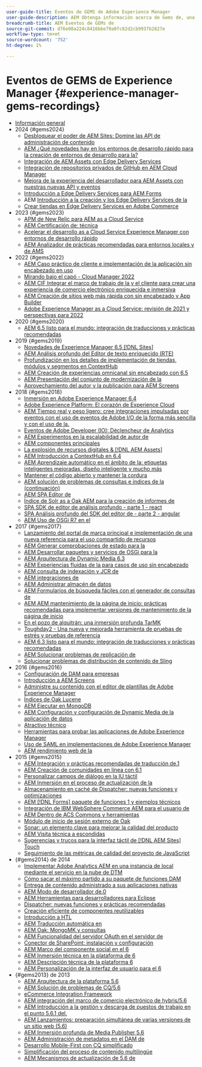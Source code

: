 ```yaml
---
user-guide-title: Eventos de GEMS de Adobe Experience Manager
user-guide-description: AEM Obtenga información acerca de Gems de, una serie de conocimientos técnicos que ofrecen los expertos de Adobe Experience Manager.
breadcrumb-title: AEM Eventos de GEMs de
source-git-commit: d76e08a224c8416bbe79a0fc82d2cb9937b2827e
workflow-type: tm+mt
source-wordcount: '752'
ht-degree: 1%

---
```



# Eventos de GEMS de Experience Manager {#experience-manager-gems-recordings}

+ [Información general](overview.md)
+ 2024 {#gems2024}
   + [Desbloquear el poder de AEM Sites: Domine las API de administración de contenido](gems2024/content-management-apis.md)
   + [AEM ¿Qué novedades hay en los entornos de desarrollo rápido para la creación de entornos de desarrollo para la?](gems2024/rapid-development-environment-news.md)
   + [Integración de AEM Assets con Edge Delivery Services](gems2024/edge-delivery-for-aem-assets.md)
   + [Integración de repositorios privados de GitHub en AEM Cloud Manager](gems2024/private-github-for-aem-cloud-manager.md)
   + [Mejora de la experiencia del desarrollador para AEM Assets con nuestras nuevas API y eventos](gems2024/improving-dev-experience-for-aem-assets-with-new-apis-and-events.md)
   + [Introducción a Edge Delivery Services para AEM Forms](gems2024/edge-delivery-for-aem-forms.md)
   + AEM [Introducción a la creación y los Edge Delivery Services de la](/help/experience-manager-gems/gems2024/aem-authoring-and-edge-delivery.md)
   + [Crear tiendas en Edge Delivery Services en Adobe Commerce](/help/experience-manager-gems/gems2024/storefronts-on-edge-delivery-with-adobe-commerce.md)
+ 2023 {#gems2023}
   + [APM de New Relic para AEM as a Cloud Service](gems2023/newrelic-apm-for-aem-cloud-service.md)
   + [AEM Certificación de: técnica](gems2023/aem-certification-technical.md)
   + [Acelerar el desarrollo as a Cloud Service Experience Manager con entornos de desarrollo rápido](/help/experience-manager-gems/gems2023/rapid-development-environments.md)
   + [AEM Analizador de prácticas recomendadas para entornos locales y de AMS](gems2023/aem-best-practices-analyzer.md)
+ 2022 {#gems2022}
   + [AEM Caso práctico de cliente e implementación de la aplicación sin encabezado en uso](gems2022/customer-use-case-and-implementation-of-aem-headless-in-use.md)
   + [Mirando bajo el capó - Cloud Manager 2022](gems2022/looking-under-the-hood-cloud-manager-2022.md)
   + [AEM CIF Integrar el marco de trabajo de la y el cliente para crear una experiencia de comercio electrónico enriquecida e inmersiva](gems2022/aem-and-cif-framework-integration.md)
   + [AEM Creación de sitios web más rápida con sin encabezado y App Builder](gems2022/build-sites-faster-with-headless-and-appbuilder.md)
   + [Adobe Experience Manager as a Cloud Service: revisión de 2021 y perspectivas para 2022](gems2022/aemcloudservice-2021-review-and-outlook.md)
+ 2020 {#gems2020}
   + [AEM 6.5 listo para el mundo: integración de traducciones y prácticas recomendadas](gems2020/aem65-readyfortheworld-translationintegration-bestpractices.md)
+ 2019 {#gems2019}
   + [Novedades de Experience Manager 6.5 [!DNL Sites]](gems2019/adobe-experience-manager-6-5-sites-whats-new.md)
   + [AEM Análisis profundo del Editor de texto enriquecido (RTE)](gems2019/aem-rich-text-editor-rte-deep-dive1.md)
   + [Profundización en los detalles de implementación de tiendas, módulos y segmentos en ContextHub](gems2019/contexthub-deep-dive.md)
   + [AEM Creación de experiencias omnicanal sin encabezado con 6.5](gems2019/creating-headless-omnichannel-experiences-with-aem-65.md)
   + [AEM Presentación del conjunto de modernización de la](gems2019/introducing-the-aem-modernization-suite.md)
   + [Aprovechamiento del autor y la publicación para AEM Screens](gems2019/leveraging-author-publish-for-aem-screens.md)
+ 2018 {#gems2018}
   + [Inmersión en Adobe Experience Manager 6.4](gems2018/aem-6-4-technical-sneak-peek.md)
   + [Adobe Experience Platform: El corazón de Experience Cloud](gems2018/aem-acp.md)
   + [AEM Tiempo real y peso ligero: cree integraciones impulsadas por eventos con el uso de eventos de Adobe I/O de la forma más sencilla y con el uso de la.](gems2018/aem-adobe-io.md)
   + [Eventos de Adobe Developer (IO): Déclencheur de Analytics](gems2018/aem-analytics-triggers.md)
   + [AEM Experimentos en la escalabilidad de autor de](gems2018/aem-author-scalability1.md)
   + [AEM componentes principales](gems2018/aem-core-components.md)
   + [La explosión de recursos digitales &amp; [!DNL AEM Assets]](gems2018/aem-digital-asset-explosion.md)
   + [AEM Introducción a ContextHub en 6.4](gems2018/aem-intro-to-contexthub.md)
   + [AEM Aprendizaje automático en el ámbito de la: etiquetas inteligentes mejoradas, diseño inteligente y mucho más](gems2018/aem-machine-learning.md)
   + [Mantener el código abierto y mantener la cordura](gems2018/aem-maintaining-open-source.md)
   + [AEM solución de problemas de consultas e índices de la (continuación)](gems2018/aem-query-and-index-troubleshooting2.md)
   + [AEM SPA Editor de](gems2018/aem-spa-editor.md)
   + [Índice de Solr as a Oak AEM para la creación de informes de](gems2018/solr-as-an-oak-index-for-aem.md)
   + [SPA SDK de editor de análisis profundo - parte 1 - react](gems2018/spa-editor-sdk-deep-dive-react.md)
   + [SPA Análisis profundo del SDK del editor de - parte 2 - angular](gems2018/spa-editor-sdk-deep-dive-angular.md)
   + [AEM Uso de OSGi R7 en el](gems2018/using-osgi-r7-in-aem.md)
+ 2017 {#gems2017}
   + [Lanzamiento del portal de marca principal e implementación de una nueva referencia para el uso compartido de recursos](gems2017/aem-brand-portal.md)
   + [AEM Generar comprobaciones de estado para la](gems2017/aem-building-health-checks-for-aem.md)
   + [AEM Desarrollar paquetes y servicios de OSGi para la](gems2017/aem-developing-osgi-bundles-services-for-aem.md)
   + [AEM Arquitectura de Dynamic Media 6.3](gems2017/aem-dynamic-media-architecture.md)
   + [AEM Experiencias fluidas de la para casos de uso sin encabezado](gems2017/aem-headless-usecases.md)
   + [AEM consulta de indexación y JCR de](gems2017/aem-indexing-jcr-query.md)
   + [AEM integraciones de](gems2017/aem-integrations.md)
   + [AEM Administrar almacén de datos](gems2017/aem-managing-aem-datastore.md)
   + [AEM Formularios de búsqueda fáciles con el generador de consultas de](gems2017/aem-search-forms-using-querybuilder.md)
   + [AEM AEM mantenimiento de la página de inicio: prácticas recomendadas para implementar versiones de mantenimiento de la página de inicio](gems2017/aem-sustenance-best-practices-deploying-maintenance-releases.md)
   + [En el pozo de alquitrán: una inmersión profunda TarMK](gems2017/aem-tarmk-deepdive.md)
   + [Toughday2 - Una nueva y mejorada herramienta de pruebas de estrés y pruebas de referencia](gems2017/aem-toughday2-stress-testing-benchmarking-tool.md)
   + [AEM 6.3 listo para el mundo: integración de traducciones y prácticas recomendadas](gems2017/aem-translation-best-practices.md)
   + [AEM Solucionar problemas de replicación de](gems2017/aem-troubleshooting-aem-replication.md)
   + [Solucionar problemas de distribución de contenido de Sling](gems2017/aem-troubleshooting-sling.md)
+ 2016 {#gems2016}
   + [Configuración de DAM para empresas](gems2016/aem-configuring-dam-for-enterprise.md)
   + [Introducción a AEM Screens](gems2016/aem-introduction-to-aem-screens.md)
   + [Administre su contenido con el editor de plantillas de Adobe Experience Manager](gems2016/aem-managing-content-with-template-editor.md)
   + [Índices de Oak Lucene](gems2016/aem-oak-lucene-indexes.md)
   + [AEM Ejecutar en MongoDB](gems2016/aem-running-aem-on-mongodb.md)
   + [AEM Configuración y configuración de Dynamic Media de la aplicación de datos](gems2016/aem-setup-and-configure-aem-dynamic-media.md)
   + [Atractivo técnico](gems2016/aem-technical-sneak-peek.md)
   + [Herramientas para probar las aplicaciones de Adobe Experience Manager](gems2016/aem-testing-tools-for-aem-apps.md)
   + [Uso de SAML en implementaciones de Adobe Experience Manager](gems2016/aem-utilizing-saml-in-aem-deployments.md)
   + [AEM rendimiento web de la](gems2016/aem-web-performance.md)
+ 2015 {#gems2015}
   + [AEM Integración y prácticas recomendadas de traducción de.1](gems2015/aem-6-1-translation-integration-and-best-practices.md)
   + [AEM Creación de comunidades en línea con 6.1](gems2015/aem-creating-online-communities-with-aem-6-1.md)
   + [Personalizar campos de diálogo en la IU táctil](gems2015/aem-customizing-dialog-fields-in-touch-ui.md)
   + [AEM Inmersión en el proceso de actualización de la](gems2015/aem-deep-dive-into-aem-upgrade-process.md)
   + [Almacenamiento en caché de Dispatcher: nuevas funciones y optimizaciones](gems2015/aem-dispatcher-caching-new-features-and-optimizations.md)
   + [AEM [!DNL Forms] paquete de funciones 1 y ejemplos técnicos](gems2015/aem-forms-feature-pack-1-introduction-and-technical-samples.md)
   + [Integración de IBM WebSphere Commerce AEM para el usuario de](gems2015/aem-ibm-websphere-commerce-integration-for-aem.md)
   + [AEM Dentro de ACS Commons y herramientas](gems2015/aem-inside-acs-aem-commons-and-tools.md)
   + [Módulo de inicio de sesión externo de Oak](gems2015/aem-oak-external-login-module-authenticating-with-ldap-and-beyond.md)
   + [Sonar: un elemento clave para mejorar la calidad del producto](gems2015/aem-sonar-a-key-element-to-improve-product-quality.md)
   + [AEM Visita técnica a escondidas](gems2015/aem-tech-sneak-peek.md)
   + [Sugerencias y trucos para la interfaz táctil de  [!DNL AEM Sites] Touch](gems2015/aem-tips-and-tricks-for-aem-sites-touch-ui.md)
   + [Seguimiento de las métricas de calidad del proyecto de JavaScript](gems2015/aem-track-quality-metrics-of-your-javascript-project.md)
+ {#gems2014} de 2014
   + [Implementar Adobe Analytics AEM en una instancia de local mediante el servicio en la nube de DTM](gems2014/aem-adobe-analytics-dynamic-tag-management.md)
   + [Cómo sacar el máximo partido a su paquete de funciones DAM](gems2014/aem-dam-feature-pack.md)
   + [Entrega de contenido administrado a sus aplicaciones nativas](gems2014/aem-delivering-managed-content-to-your-native-apps.md)
   + [AEM Modo de desarrollador de.0](gems2014/aem-developer-mode.md)
   + [AEM Herramientas para desarrolladores para Eclipse](gems2014/aem-developer-tools-for-eclipse.md)
   + [Dispatcher: nuevas funciones y prácticas recomendadas](gems2014/aem-dispatcher.md)
   + [Creación eficiente de componentes reutilizables](gems2014/aem-efficiently-build-reusable-components.md)
   + [Introducción a HTL](gems2014/aem-introduction-to-htl.md)
   + [AEM Traducción automática en](gems2014/aem-machine-translation-in-aem.md)
   + [AEM Oak: MongoMK y consultas](gems2014/aem-oak-mongomk-and-queries.md)
   + [AEM Funcionalidad del servidor OAuth en el servidor de](gems2014/aem-oauth-server-functionality-in-aem.md)
   + [Conector de SharePoint: instalación y configuración](gems2014/aem-sharepoint-connector-setup-and-configuration.md)
   + [AEM Marco del componente social en el 6](gems2014/aem-social-component-framework-in-aem-6.md)
   + [AEM Inmersión técnica en la plataforma de 6](gems2014/aem-technical-deep-dive-into-the-aem-6-platform.md)
   + [AEM Descripción técnica de la plataforma 6](gems2014/aem-technical-overview-of-the-aem-6-platform.md)
   + [AEM Personalización de la interfaz de usuario para el 6](gems2014/aem-user-interface-customization-for-aem6.md)
+ {#gems2013} de 2013
   + [AEM Arquitectura de la plataforma 5.6](gems2013/aem-architecture-of-the-aem-5-6-platform.md)
   + [AEM Solución de problemas de CQ/5.6](gems2013/aem-cq-aem-5-6-troubleshooting.md)
   + [eCommerce Integration Framework](gems2013/aem-ecommerce-integration-framework.md)
   + [AEM integración del marco de comercio electrónico de hybris/5.6](gems2013/aem-hybris-ecommerce-framework-integration.md)
   + [AEM Introducción a la gestión y descarga de puestos de trabajo en el punto 5.6.1 del.](gems2013/aem-job-handling-and-offloading.md)
   + [AEM Lanzamientos: preparación simultánea de varias versiones de un sitio web (5.6)](gems2013/aem-launches.md)
   + [AEM Inmersión profunda de Media Publisher 5.6](gems2013/aem-media-publisher-deep-dive.md)
   + [AEM Administración de metadatos en el DAM de](gems2013/aem-metadata-management-in-aem-dam.md)
   + [Desarrollo Mobile-First con CQ simplificado](gems2013/aem-mobile-first-development-with-cq-made-easy.md)
   + [Simplificación del proceso de contenido multilingüe](gems2013/aem-streamlining-multilingual-content-process.md)
   + [AEM Mecanismos de actualización de 5.6 de](gems2013/aem-upgrade-mechanisms.md)

<!--
+ [Archive] {#archive}
    + [AEM 6 Oak: MongoMK and Queries](archive/aem-oak-mongomk-and-queries.md)
    + [Search forms made easy with the AEM querybuilder](archive/aem-search-forms-using-querybuilder.md)
    + [Deep Dive on implementation details of stores, modules and segments in ContextHub](archive/contexthub-deep-dive.md)
    + [AEM Web Performance](archive/aem-web-performance.md)
    + [AEM Query and Index Troubleshooting](archive/aem-query-and-index-troubleshooting.md)
    + [User Interface Customization for AEM 6](archive/aem-user-interface-customization-for-aem6.md)
    + [Technical Sneak Peek](archive/aem-technical-sneak-peek.md)
    + [Customizing Dialog Fields in Touch UI](archive/aem-customizing-dialog-fields-in-touch-ui.md)
    + [Building Health Checks for AEM](archive/aem-building-health-checks-for-aem.md)
    + [Running AEM on MongoDB](archive/aem-running-aem-on-mongodb.md)
    + [AEM 5.6 Media Publisher Deep Dive ](archive/aem-media-publisher-deep-dive.md)
    + [AEM Fluid Experiences for headless usecases](archive/aem-headless-usecases.md)
    + [The Digital Asset Explosion & AEM Assets](archive/aem-digital-asset-explosion.md)
    + [Introduction of Job Handling and Offloading in AEM 5.6.1. ](archive/aem-job-handling-and-offloading.md)
    + [Technical Overview of the AEM 6 Platform](archive/aem-technical-overview-of-the-aem-6-platform.md)
    + [Launches: concurrent preparation of multiple versions of a website (AEM 5.6) ](archive/aem-launches.md)
    + [Efficiently Build Reusable Components](archive/aem-efficiently-build-reusable-components.md)
    + [AEM Integrations - a solid foundation goes a long way](archive/aem-integrations.md)
    + [Dispatcher - New features and best practices](archive/aem-dispatcher.md)
    + [Adobe Experience Manager 6.5 Sites - What's New](archive/adobe-experience-manager-6-5-sites-whats-new.md)
    + [Oak's External Login Module - Authenticating with LDAP and Beyond](archive/aem-oak-external-login-module-authenticating-with-ldap-and-beyond.md)
    + [Troubleshooting AEM Replication](archive/aem-troubleshooting-aem-replication.md)
    + [Metadata Management in AEM DAM](archive/aem-metadata-management-in-aem-dam.md)
    + [AEM 6.5 Ready for the World - Translation Integration & Best Practices](archive/aem65-readyfortheworld-translationintegration-bestpractices.md)
    + [hybris/AEM 5.6 eCommerce framework integration](archive/aem-hybris-ecommerce-framework-integration.md)
    + [How to deploy Adobe Analytics on a local AEM instance by using the Dynamic Tag Management cloud service](archive/aem-adobe-analytics-dynamic-tag-management.md)
    + [eCommerce Integration Framework ](archive/aem-ecommerce-integration-framework.md)
    + [Real-time and lightweight: build event-driven integrations with AEM using Adobe I/O Events](archive/aem-adobe-io.md)
    + [AEM Tech Sneak Peek](archive/aem-tech-sneak-peek.md)
    + [AEM Rich Text Editor (RTE) Deep Dive](archive/aem-rich-text-editor-rte-deep-dive1.md)
    + [Deep dive into AEM upgrade process](archive/aem-deep-dive-into-aem-upgrade-process.md)
    + [AEM SPA Editor](archive/aem-spa-editor.md)
    + [MSM and Translation: Best Practices ](archive/aem-msm-and-translation-best-practices.md)
    + [AEM Indexing and JCR Query](archive/aem-indexing-jcr-query.md)
    + [IBM WebSphere Commerce Integration for AEM](archive/aem-ibm-websphere-commerce-integration-for-aem.md)
    + [Setup and Configure AEM Dynamic Media](archive/aem-setup-and-configure-aem-dynamic-media.md)
    + [Leveraging author-publish for AEM Screens](archive/leveraging-author-publish-for-aem-screens.md)
    + [Experiments in AEM Author Scalability](archive/aem-author-scalability1.md)
    + [Introduction to AEM Screens](archive/aem-introduction-to-aem-screens.md)
    + [Creating Headless Omnichannel Experiences with AEM 6.5](archive/creating-headless-omnichannel-experiences-with-aem-65.md)
    + [Developing OSGi Bundles and Services for AEM](archive/aem-developing-osgi-bundles-services-for-aem.md)
    + [Technical Deep Dive into the AEM 6 Platform](archive/aem-technical-deep-dive-into-the-aem-6-platform.md)
    + [Adobe Experience Platform - The Heart of Experience Cloud](archive/aem-acp.md)
    + [Social Component Framework in AEM 6](archive/aem-social-component-framework-in-aem-6.md)
    + [Mobile-First Development with CQ Made Easy](archive/aem-mobile-first-development-with-cq-made-easy.md)
    + [AEM Core Components](archive/aem-core-components.md)
    + [AEM SPA Editor](archive/jcr-aem-spa-editor.md)
    + [Major Brand Portal Release and new reference implementation for Asset Share](archive/aem-brand-portal.md)
    + [Utilizing SAML in Adobe Experience Manager deployments](archive/aem-utilizing-saml-in-aem-deployments.md)
    + [AEM 6.0 Developer Mode](archive/aem-developer-mode.md)
    + [AEM [!DNL Forms] Feature Pack 1 introduction and technical samples](archive/aem-forms-feature-pack-1-introduction-and-technical-samples.md)
    + [CQ/AEM 5.6 Troubleshooting](archive/aem-cq-aem-5-6-troubleshooting.md)
    + [AEM Dynamic Media 6.3 Architecture](archive/aem-dynamic-media-architecture.md)
    + [Inside ACS AEM Commons & Tools](archive/aem-inside-acs-aem-commons-and-tools.md)
    + [Creating online Communities with AEM 6.1](archive/aem-creating-online-communities-with-aem-6-1.md)
    + [OAuth Server functionality in AEM - Embrace Federation and unleash your REST APIs!](archive/aem-oauth-server-functionality-in-aem.md)
    + [Into the tar pit: a TarMK deep dive](archive/aem-tarmk-deepdive.md)
    + [Oak Lucene Indexes](archive/aem-oak-lucene-indexes.md)
    + [AEM Developer Tools for Eclipse](archive/aem-developer-tools-for-eclipse.md)
    + [Solr as an Oak index for AEM](archive/solr-as-an-oak-index-for-aem1.md)
    + [Toughday2 - A new and improved stress testing and benchmarking tool](archive/aem-toughday2-stress-testing-benchmarking-tool.md)
    + [Introduction to ContextHub in AEM 6.4](archive/aem-intro-to-contexthub.md)
    + [Configuring the DAM for Enterprise](archive/aem-configuring-dam-for-enterprise.md)
    + [Managing AEM DataStore](archive/aem-managing-aem-datastore.md)
    + [AEM Sustenance - Best Practices for deploying AEM Maintenance Releases](archive/aem-sustenance-best-practices-deploying-maintenance-releases.md)
    + [Maintaining Open Source While Maintaining Your Sanity](archive/aem-maintaining-open-source.md)
    + [SPA Editor SDK Deep Dive - Part 1 - React ](archive/spa-editor-sdk-deep-dive-react.md)
    + [Tools to use for testing Adobe Experience Manager applications](archive/aem-testing-tools-for-aem-apps.md)
    + [Machine Learning in AEM: Enhanced Smart Tags, Smart Layout and more](archive/aem-machine-learning.md)
    + [Tips and tricks for AEM Sites Touch UI](archive/aem-tips-and-tricks-for-aem-sites-touch-ui.md)
    + [Dispatcher Caching - New Features and Optimizations](archive/aem-dispatcher-caching-new-features-and-optimizations.md)
    + [How to get the most out of your DAM Feature Pack](archive/aem-dam-feature-pack.md)
    + [Troubleshooting Sling Content Distribution](archive/aem-troubleshooting-sling.md)
    + [Introduction to HTL](archive/aem-introduction-to-htl.md)
    + [Delivering Managed Content to your Native Apps](archive/aem-delivering-managed-content-to-your-native-apps.md)
    + [SharePoint Connector - Setup and Configuration](archive/aem-sharepoint-connector-setup-and-configuration.md)
    + [AEM 6.1 Translation Integration & Best Practices](archive/aem-6-1-translation-integration-and-best-practices.md)
    + [Managing your content with the template editor of Adobe Experience Manager](archive/aem-managing-content-with-template-editor.md)
    + [SPA Editor SDK Deep Dive - Part 2 - Angular](archive/spa-editor-sdk-deep-dive-angular.md)
    + [Sonar - A key element to improve product quality](archive/aem-sonar-a-key-element-to-improve-product-quality.md)
    + [AEM 6.3 Ready for the World - Translation Integration & Best Practices](archive/aem-translation-best-practices.md)
    + [AEM 5.6 upgrade mechanisms ](archive/aem-upgrade-mechanisms.md)
    + [Track quality metrics of your Javascript project](archive/aem-track-quality-metrics-of-your-javascript-project.md)
    + [Streamlining multilingual content process](archive/aem-streamlining-multilingual-content-process.md)
    + [Deep Dive into Adobe Experience Manager 6.4](archive/aem-6-4-technical-sneak-peek.md)
    + [Machine Translation in AEM](archive/aem-machine-translation-in-aem.md)
    + [Using OSGi R7 in AEM](archive/using-osgi-r7-in-aem.md)
    + [Architecture of the AEM 5.6 Platform](archive/aem-architecture-of-the-aem-5-6-platform.md)
    + [Adobe I/O Events - Analytics Triggers](archive/aem-analytics-triggers.md)
    + [Introducing the AEM Modernization Suite](archive/introducing-the-aem-modernization-suite.md)
    + [AEM Query and Index Troubleshooting](archive/aem-query-and-index-troubleshooting2.md)
-->
